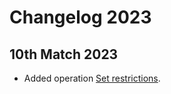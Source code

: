 # Changelog 2023

## 10th Match 2023

* Added operation [Set restrictions](../operations/restrictions.md#set-restrictions).
